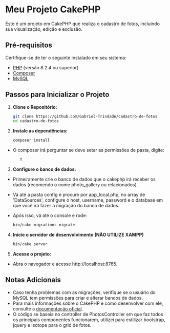 # Meu Projeto CakePHP

Este é um projeto em CakePHP que realiza o cadastro de fotos, incluindo sua visualização, edição e exclusão.

## Pré-requisitos

Certifique-se de ter o seguinte instalado em seu sistema:

-   [PHP](https://www.php.net) (versão 8.2.4 ou superior)
-   [Composer](https://getcomposer.org/download/)
-   [MySQL](https://dev.mysql.com/downloads/installer/)

## Passos para Inicializar o Projeto

1. **Clone o Repositório:**

    ```bash
    git clone https://github.com/Gabriel-Trindade/cadastro-de-fotos
    cd cadastro-de-fotos
    ```

2. **Instale as dependências:**

    ```bash
    composer install
    ```

 - O composer irá perguntar se deve setar as permissões de pasta, digite:

    ```bash
       Y
    ```

3. **Configure o banco de dados:**

- Primeiramente crie o banco de dados que o cakephp irá receber os dados (recomendo o nome photo_gallery ou relacionados).

- Vá até a pasta config e procure por app_local.php, no array de 'DataSources', configure o host, username, password e o database em que você irá fazer a migração do banco de dados.

-   Após isso, vá até o console e rode:

    ```bash
    bin/cake migrations migrate
    ```

4. **Inicie o servidor de desenvolvimento (NÃO UTILIZE XAMPP)**

    ```bash
    bin/cake server
    ```

5. **Acesse o projeto:**

-   Abra o navegador e acesse http://localhost:8765.

## Notas Adicionais

 - Caso tenha problemas com as migrações, verifique se o usuário do MySQL tem permissões para criar e alterar bancos de dados.
 - Para mais informações sobre o CakePHP e como desenvolver com ele, consulte a [documentação oficial](https://book.cakephp.org/4/en/).
 - O código se baseia no controller de PhotosController em que faz todos os principais componentes funcionarem, utilizei para estilizar bootstrap, jquery e isotope para o grid de fotos.
